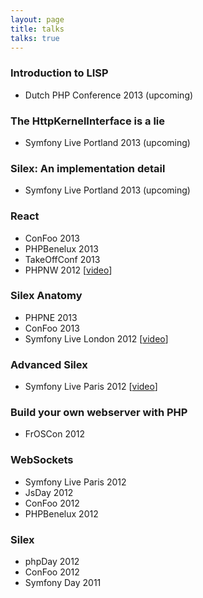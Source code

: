 ```yaml
---
layout: page
title: talks
talks: true
---
```


### Introduction to LISP

* Dutch PHP Conference 2013 (upcoming)

### The HttpKernelInterface is a lie

* Symfony Live Portland 2013 (upcoming)

### Silex: An implementation detail

* Symfony Live Portland 2013 (upcoming)

### React

* ConFoo 2013
* PHPBenelux 2013
* TakeOffConf 2013
* PHPNW 2012 [[video](http://blip.tv/phpnw/phpnw12-igor-wiedler-react-event-driven-php-6448332)]

### Silex Anatomy

* PHPNE 2013
* ConFoo 2013
* Symfony Live London 2012 [[video](https://vimeo.com/51201498)]

### Advanced Silex

* Symfony Live Paris 2012 [[video](http://www.youtube.com/watch?v=NRJbhTa-iag)]

### Build your own webserver with PHP

* FrOSCon 2012

### WebSockets

* Symfony Live Paris 2012
* JsDay 2012
* ConFoo 2012
* PHPBenelux 2012

### Silex

* phpDay 2012
* ConFoo 2012
* Symfony Day 2011
